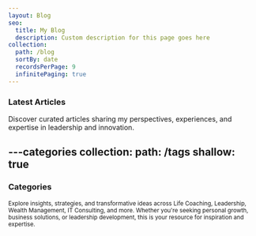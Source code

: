 ```yaml
---
layout: Blog
seo:
  title: My Blog
  description: Custom description for this page goes here
collection:
  path: /blog
  sortBy: date
  recordsPerPage: 9
  infinitePaging: true
---
```


### Latest Articles

Discover curated articles sharing my perspectives, experiences, and expertise in leadership and innovation.



---categories
collection:
  path: /tags
  shallow: true
---

### Categories

<small>Explore insights, strategies, and transformative ideas across Life Coaching, Leadership, Wealth Management, IT Consulting, and more. Whether you're seeking personal growth, business solutions, or leadership development, this is your resource for inspiration and expertise.</small>
